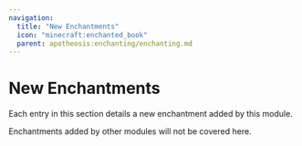 ```yaml
---
navigation:
  title: "New Enchantments"
  icon: "minecraft:enchanted_book"
  parent: apotheosis:enchanting/enchanting.md
---
```


# New Enchantments

Each entry in this section details a new enchantment added by this module.

Enchantments added by other modules will not be covered here.

<SubPages />